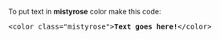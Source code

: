 To put text in <b>mistyrose</b> color make this code:
<pre>&lt;color class="mistyrose"&gt;<b>Text goes here!</b>&lt;/color&gt;</pre>
